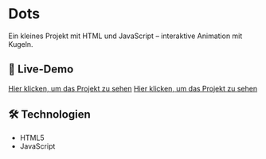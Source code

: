 # Dots

Ein kleines Projekt mit HTML und JavaScript – interaktive Animation mit Kugeln.

## 🔗 Live-Demo  
[Hier klicken, um das Projekt zu sehen](https://derlangsamealex.github.io/Dots/Dots.html)
[Hier klicken, um das Projekt zu sehen](https://derlangsamealex.github.io/Dots/Dots%202.html)

## 🛠️ Technologien  
- HTML5   
- JavaScript
